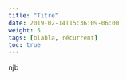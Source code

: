 ```yaml
---
title: "Titre"
date: 2019-02-14T15:36:09-06:00
weight: 5
tags: [blabla, récurrent]
toc: true
---
```


njb
